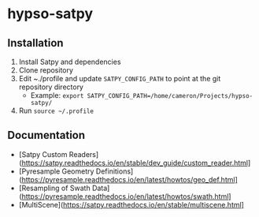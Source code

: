 # hypso-satpy

## Installation
1. Install Satpy and dependencies
2. Clone repository
3. Edit ~./profile and update `SATPY_CONFIG_PATH` to point at the git repository directory
    - Example: `export SATPY_CONFIG_PATH=/home/cameron/Projects/hypso-satpy/`
4. Run `source ~/.profile`

## Documentation
- [Satpy Custom Readers](https://satpy.readthedocs.io/en/stable/dev_guide/custom_reader.html]
- [Pyresample Geometry Definitions](https://pyresample.readthedocs.io/en/latest/howtos/geo_def.html]
- [Resampling of Swath Data](https://pyresample.readthedocs.io/en/latest/howtos/swath.html]
- [MultiScene](https://satpy.readthedocs.io/en/stable/multiscene.html]
